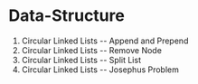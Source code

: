 # Data-Structure

01. Circular Linked Lists -- Append and Prepend
02. Circular Linked Lists -- Remove Node
03. Circular Linked Lists -- Split List
04. Circular Linked Lists -- Josephus Problem
